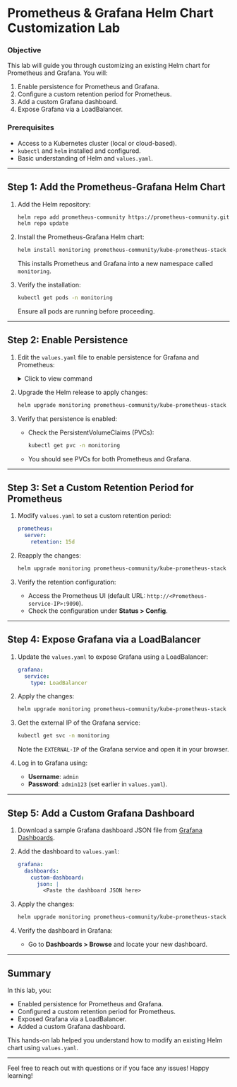 
# **Prometheus & Grafana Helm Chart Customization Lab**

### **Objective**
This lab will guide you through customizing an existing Helm chart for Prometheus and Grafana. You will:
1. Enable persistence for Prometheus and Grafana.
2. Configure a custom retention period for Prometheus.
3. Add a custom Grafana dashboard.
4. Expose Grafana via a LoadBalancer.

### **Prerequisites**
- Access to a Kubernetes cluster (local or cloud-based).
- `kubectl` and `helm` installed and configured.
- Basic understanding of Helm and `values.yaml`.

---

## **Step 1: Add the Prometheus-Grafana Helm Chart**

1. Add the Helm repository:
   ```bash
   helm repo add prometheus-community https://prometheus-community.github.io/helm-charts
   helm repo update
   ```

2. Install the Prometheus-Grafana Helm chart:
   ```bash
   helm install monitoring prometheus-community/kube-prometheus-stack --namespace monitoring --create-namespace
   ```
   This installs Prometheus and Grafana into a new namespace called `monitoring`.

3. Verify the installation:
   ```bash
   kubectl get pods -n monitoring
   ```
   Ensure all pods are running before proceeding.

---

## **Step 2: Enable Persistence**

1. Edit the `values.yaml` file to enable persistence for Grafana and Prometheus:
    <details>
    <summary>Click to view command</summary>

    ```yaml
    grafana:
     persistence:
       enabled: true
       size: 10Gi
     adminPassword: "admin123"
    prometheus:
      prometheusSpec:
        storageSpec:
          volumeClaimTemplate:
            spec:
              accessModes: ["ReadWriteOnce"]
              resources:
                requests:
                  storage: 20Gi
    ```
    </details>
2. Upgrade the Helm release to apply changes:
    ```bash
    helm upgrade monitoring prometheus-community/kube-prometheus-stack -f values.yaml -n monitoring
    ```

3. Verify that persistence is enabled:
   - Check the PersistentVolumeClaims (PVCs):
     ```bash
     kubectl get pvc -n monitoring
     ```
   - You should see PVCs for both Prometheus and Grafana.

---

## **Step 3: Set a Custom Retention Period for Prometheus**

1. Modify `values.yaml` to set a custom retention period:
   ```yaml
   prometheus:
     server:
       retention: 15d
   ```

2. Reapply the changes:
   ```bash
   helm upgrade monitoring prometheus-community/kube-prometheus-stack -f values.yaml
   ```

3. Verify the retention configuration:
   - Access the Prometheus UI (default URL: `http://<Prometheus-service-IP>:9090`).
   - Check the configuration under **Status > Config**.

---

## **Step 4: Expose Grafana via a LoadBalancer**

1. Update the `values.yaml` to expose Grafana using a LoadBalancer:
   ```yaml
   grafana:
     service:
       type: LoadBalancer
   ```

2. Apply the changes:
   ```bash
   helm upgrade monitoring prometheus-community/kube-prometheus-stack -f values.yaml
   ```

3. Get the external IP of the Grafana service:
   ```bash
   kubectl get svc -n monitoring
   ```
   Note the `EXTERNAL-IP` of the Grafana service and open it in your browser.

4. Log in to Grafana using:
   - **Username**: `admin`
   - **Password**: `admin123` (set earlier in `values.yaml`).

---

## **Step 5: Add a Custom Grafana Dashboard**

1. Download a sample Grafana dashboard JSON file from [Grafana Dashboards](https://grafana.com/grafana/dashboards).

2. Add the dashboard to `values.yaml`:
   ```yaml
   grafana:
     dashboards:
       custom-dashboard:
         json: |
           <Paste the dashboard JSON here>
   ```

3. Apply the changes:
   ```bash
   helm upgrade monitoring prometheus-community/kube-prometheus-stack -f values.yaml
   ```

4. Verify the dashboard in Grafana:
   - Go to **Dashboards > Browse** and locate your new dashboard.

---

## **Summary**
In this lab, you:
- Enabled persistence for Prometheus and Grafana.
- Configured a custom retention period for Prometheus.
- Exposed Grafana via a LoadBalancer.
- Added a custom Grafana dashboard.

This hands-on lab helped you understand how to modify an existing Helm chart using `values.yaml`.

---

Feel free to reach out with questions or if you face any issues! Happy learning!
